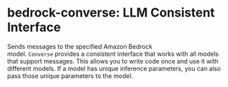 # bedrock-converse: LLM Consistent Interface

Sends messages to the specified Amazon Bedrock model. `Converse` provides a consistent interface that works with all models that support messages. This allows you to write code once and use it with different models. If a model has unique inference parameters, you can also pass those unique parameters to the model.

